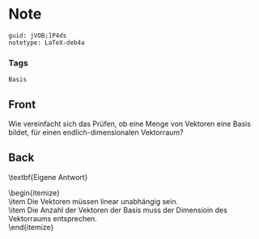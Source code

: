 # Note
```
guid: jVOB;]P4ds
notetype: LaTeX-deb4a
```

### Tags
```
Basis
```

## Front
Wie vereinfacht sich das Prüfen, ob eine Menge von Vektoren eine Basis bildet, für einen endlich-dimensionalen Vektorraum?

## Back
\textbf{Eigene Antwort}<div>\begin{itemize}</div><div>\item Die Vektoren müssen linear unabhängig sein.</div><div>\item Die Anzahl der Vektoren der Basis muss der Dimensioin des Vektorraums entsprechen.</div><div>\end{itemize}</div>
